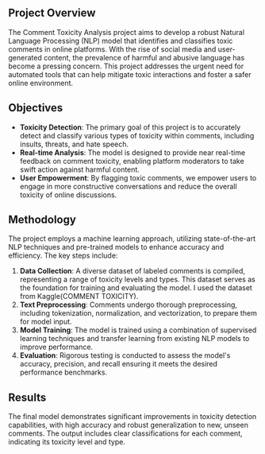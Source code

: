 ## Project Overview

The Comment Toxicity Analysis project aims to develop a robust Natural Language Processing (NLP) model that identifies and classifies toxic comments in online platforms. With the rise of social media and user-generated content, the prevalence of harmful and abusive language has become a pressing concern. This project addresses the urgent need for automated tools that can help mitigate toxic interactions and foster a safer online environment.

## Objectives

- **Toxicity Detection**: The primary goal of this project is to accurately detect and classify various types of toxicity within comments, including insults, threats, and hate speech.
- **Real-time Analysis**: The model is designed to provide near real-time feedback on comment toxicity, enabling platform moderators to take swift action against harmful content.
- **User Empowerment**: By flagging toxic comments, we empower users to engage in more constructive conversations and reduce the overall toxicity of online discussions.

## Methodology

The project employs a machine learning approach, utilizing state-of-the-art NLP techniques and pre-trained models to enhance accuracy and efficiency. The key steps include:

1. **Data Collection**: A diverse dataset of labeled comments is compiled, representing a range of toxicity levels and types. This dataset serves as the foundation for training and evaluating the model. I used the dataset from Kaggle(COMMENT TOXICITY).
2. **Text Preprocessing**: Comments undergo thorough preprocessing, including tokenization, normalization, and vectorization, to prepare them for model input.
3. **Model Training**: The model is trained using a combination of supervised learning techniques and transfer learning from existing NLP models to improve performance.
4. **Evaluation**: Rigorous testing is conducted to assess the model's accuracy, precision, and recall ensuring it meets the desired performance benchmarks.

## Results

The final model demonstrates significant improvements in toxicity detection capabilities, with high accuracy and robust generalization to new, unseen comments. The output includes clear classifications for each comment, indicating its toxicity level and type.
